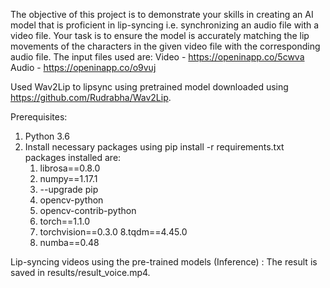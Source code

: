 The objective of this project is to demonstrate your skills in creating an AI model that is proficient in
lip-syncing i.e. synchronizing an audio file with a video file. Your task is to ensure the model is accurately
matching the lip movements of the characters in the given video file with the corresponding audio file.
The input files used are:
Video - https://openinapp.co/5cwva
Audio - https://openinapp.co/o9vuj

Used Wav2Lip to lipsync using pretrained model downloaded using https://github.com/Rudrabha/Wav2Lip.

Prerequisites:
1. Python 3.6
2. Install necessary packages using pip install -r requirements.txt
   packages installed are:
   1. librosa==0.8.0
   2. numpy==1.17.1
   3. --upgrade pip
   4. opencv-python
   5. opencv-contrib-python
   6. torch==1.1.0
   7. torchvision==0.3.0
   8.tqdm==4.45.0
   9. numba==0.48


Lip-syncing videos using the pre-trained models (Inference) :
The result is saved in results/result_voice.mp4.

